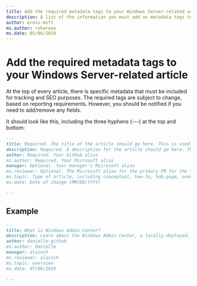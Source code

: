 ```yaml
---
title: Add the required metadata tags to your Windows Server-related article
description: A list of the information you must add as metadata tags to the top of your Windows Server-related articles. The required tags are subject to change, based on both your reporting and team requirements.
author: eross-msft
ms.author: roharwoo
ms.date: 05/06/2019
---
```


# Add the required metadata tags to your Windows Server-related article

At the top of every article, there is specific metadata that must be included for tracking and SEO purposes. The required tags are subject to change, based on reporting requirements. However, you should be notified if you need to add/remove any fields.

It should look like this, including the three hyphens (---) at the top and bottom:

```markdown
---
title: Required. The title of the article should go here. This is used in SEO and search results.
description: Required. A description for the article should go here. This is used in search results, to provide users with information about whether the article has the information they're looking for.
author: Required. Your GitHub alias
ms.author: Required. Your Microsoft alias
manager: Optional. Your manager's Microsoft alias
ms.reviewer: Optional. The Microsoft alias for the primary PM for the feature/functionality
ms.topic: Type of article, including conceptual, how-to, hub-page, overview, quickstart, reference, sample, troubleshooting, or tutorial
ms.date: Date of change (MM/DD/YYYY)

---
```

## Example

```markdown
---
title: What is Windows Admin Center?
description: Learn about the Windows Admin Center, a locally-deployed, browser-based management tool set that lets you manage your Windows Servers with no Azure or cloud dependency.
author: danielle-github
ms.author: danielle
manager: alainch
ms.reviewer: alainch
ms.topic: overview
ms.date: 07/06/2019

---
```
